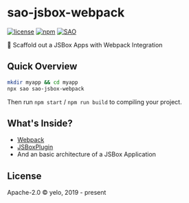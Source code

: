 # sao-jsbox-webpack

[![license](https://img.shields.io/github/license/imyelo/sao-jsbox-webpack.svg?style=flat-square)](./LICENSE)
[![npm](https://img.shields.io/npm/v/sao-jsbox-webpack.svg?style=flat-square)](https://www.npmjs.com/package/sao-jsbox-webpack)
[![SAO](https://img.shields.io/badge/⚔️%20SAO-jsbox-webpack-ff69b4.svg?style=flat-square)](https://sao.js.org/)

:truck: Scaffold out a JSBox Apps with Webpack Integration

## Quick Overview
```bash
mkdir myapp && cd myapp
npx sao sao-jsbox-webpack
```

Then run `npm start` / `npm run build` to compiling your project.

## What's Inside?
- [Webpack](https://webpack.js.org)
- [JSBoxPlugin](https://github.com/imyelo/jsbox-webpack-plugin)
- And an basic architecture of a JSBox Application

## License
Apache-2.0 &copy; yelo, 2019 - present
